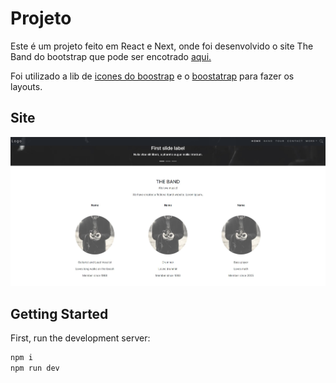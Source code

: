 # Projeto
Este é um projeto feito em React e Next, onde foi desenvolvido o site The Band do bootstrap que pode ser encotrado [aqui.](https://www.w3schools.com/bootstrap/bootstrap_theme_band.asp) 

Foi utilizado a lib de [icones do boostrap](https://www.npmjs.com/package/react-bootstrap-icons) e o [boostatrap](https://react-bootstrap.netlify.app/) para fazer os layouts.

## Site
![Site](site-image.jpg)

## Getting Started

First, run the development server:

```bash
npm i
npm run dev
